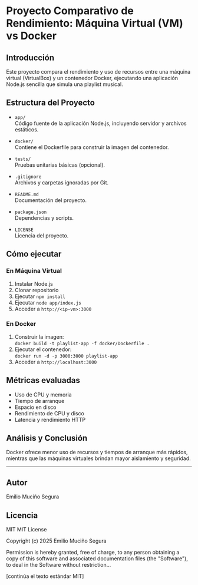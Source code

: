 # Proyecto Comparativo de Rendimiento: Máquina Virtual (VM) vs Docker

## Introducción

Este proyecto compara el rendimiento y uso de recursos entre una máquina virtual (VirtualBox) y un contenedor Docker, ejecutando una aplicación Node.js sencilla que simula una playlist musical.

## Estructura del Proyecto

- `app/`  
  Código fuente de la aplicación Node.js, incluyendo servidor y archivos estáticos.

- `docker/`  
  Contiene el Dockerfile para construir la imagen del contenedor.

- `tests/`  
  Pruebas unitarias básicas (opcional).

- `.gitignore`  
  Archivos y carpetas ignoradas por Git.

- `README.md`  
  Documentación del proyecto.

- `package.json`  
  Dependencias y scripts.

- `LICENSE`  
  Licencia del proyecto.

## Cómo ejecutar

### En Máquina Virtual

1. Instalar Node.js  
2. Clonar repositorio  
3. Ejecutar `npm install`  
4. Ejecutar `node app/index.js`  
5. Acceder a `http://<ip-vm>:3000`

### En Docker

1. Construir la imagen:  
   `docker build -t playlist-app -f docker/Dockerfile .`  
2. Ejecutar el contenedor:  
   `docker run -d -p 3000:3000 playlist-app`  
3. Acceder a `http://localhost:3000`

## Métricas evaluadas

- Uso de CPU y memoria  
- Tiempo de arranque  
- Espacio en disco  
- Rendimiento de CPU y disco  
- Latencia y rendimiento HTTP

## Análisis y Conclusión

Docker ofrece menor uso de recursos y tiempos de arranque más rápidos, mientras que las máquinas virtuales brindan mayor aislamiento y seguridad.

---

## Autor

Emilio Muciño Segura

## Licencia

MIT
MIT License

Copyright (c) 2025 Emilio Muciño Segura

Permission is hereby granted, free of charge, to any person obtaining a copy
of this software and associated documentation files (the "Software"), to deal
in the Software without restriction...

[continúa el texto estándar MIT]
